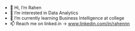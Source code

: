 - 👋 Hi, I’m Rahen
- 👀 I’m interested in Data Analytics
- 🌱 I’m currently learning Business Intelligence at college
- 📫 Reach me on linked.in -> www.linkedin.com/in/rahennn

<!---
rahennn/rahennn is a ✨ special ✨ repository because its `README.md` (this file) appears on your GitHub profile.
You can click the Preview link to take a look at your changes.
--->

